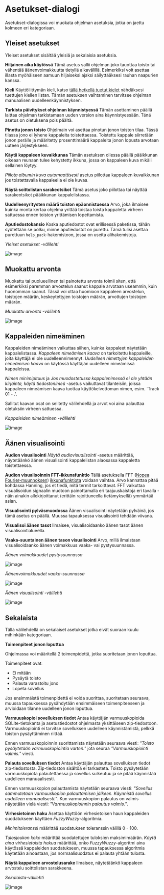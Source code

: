 # Asetukset-dialogi
Asetukset-dialogissa voi muokata ohjelman asetuksia, jotka on jaettu kolmeen eri kategoriaan.

## Yleiset asetukset
Yleiset asetukset sisältää yleisiä ja sekalaisia asetuksia.

**Hiljainen aika käytössä**
Tämä asetus sallii ohjelman joko tauottaa toisto tai vähentää äänenvoimakkuutta tietyllä aikavälillä. Esimerkiksi voit asettaa illasta myöhäiseen aamuun hiljaiseksi ajaksi säilyttääksesi rauhan naapurien kanssa.


**Kieli**
Käyttöliittymän kieli, katso [tällä hetkellä tuetut kielet](supported_languages.md) nähdäksesi tuettujen kielien listan. Tämän asetuksen vaihtaminen tarvitsee ohjelman manuaalisen uudelleenkäynnistyksen.

**Tarkista päivitykset ohjelman käynnistyessä**
Tämän asettaminen päällä laittaa ohjelman tarkistamaan uuden version aina käynnistyessään. Tänä asetus on oletuksena pois päältä.

**Pinottu jonon toisto**
Ohjelmain voi asettaa pinotun jonon toiston tilaa. Tässä tilassa jono ei lyhene kappaleita toistettaessa. Toistettu kappale siirretään jonon perälle ja määritetty prosenttimäärä kappaleita jonon lopusta arvotaan uuteen järjestykseen.

**Käytä kappaleen kuvaikkunaa**
Tämän asetuksen ollessa päällä pääikkunan oikeaan reunaan tulee kehystetty ikkuna, jossa on kappaleen kuva mikäli sellainen löytyy.

*Piilota albumin kuva automaattisesti* asetus piilottaa kappaleen kuvaikkunan jos toistettavalla kappaleella ei ole kuvaa.

**Näytä soittolistan sarakeotsikot**
Tämä asetus joko piilottaa tai näyttää sarakeotsikot pääikkunan kappalelistassa.

**Uudelleenyritysten määrä toiston epäonnistuessa**
Arvo, joka ilmaisee kuinka monta kertaa ohjelma yrittää toistaa toista kappaletta virheen sattuessa ennen toiston yrittämisen lopettamista.

**Aputiedostokansio**
Koska aputiedostot ovat erillisessä paketissa, tähän syötettään se polku, minne aputiedostot on purettu. Tämä tulisi asettaa purettuun `help_pack`-hakemistoon, jossa on useita alihakemistoja.

*Yleiset asetukset -välilehti*

![image](img/settings1.png)

## Muokattu arvonta
Muokattu tai puolueellinen tai painotettu arvonta toimii siten, että esimerkiksi paremman arvostelun saanut kappale arvotaan useammin, kuin huonomman saanut. Tässä voi ottaa huomioon kappaleen arvostelun, toistojen määrän, keskeytettyjen toistojen määrän, arvottujen toistojen määrän.

*Muokattu arvonta -välilehti*

![image](img/settings2.png)

## Kappaleiden nimeäminen
Kappaleiden nimeäminen vaikuttaa siihen, kuinka kappaleet näytetään kappalelistassa. *Kappaleen nimeämisen kaava* on tarkoitettu kappaleille, joita käyttäjä ei ole uudelleennimennyt. *Uudelleen nimettyjen kappaleiden nimeämisen kaava* on käytössä käyttäjän uudelleen nimeämissä kappaleissa.

*Nimen minimipituus* ja *Jos muodostetussa kappalenimessä ei ole yhtään kirjainta, käytä tiedostonimeä* -asetus vaikuttavat tilanteisiin, joissa kappaleen nimeämisen kaava tuottaa käyttökelvottoman nimen, esim. 'Track 01 - .'.

Sallitut kaavan osat on selitetty välilehdellä ja arvot voi aina palauttaa oletuksiin virheen sattuessa.

*Kappaleiden nimeäminen -välilehti*

![image](img/settings3.png)

## Äänen visualisointi

**Audion visualisointi**
*Näytä audiovisualisointi* -asetus määrittää, näytetäänkö äänen visualisointi kappalelistan alaosassa kappaletta toistettaessa.

**Audion visualisoinnin FFT-ikkunafunktio**
Tällä asetuksella FFT ([Nopea Fourier-muunnoksen](https://fi.wikipedia.org/wiki/Fourier-muunnos#FFT)) [ikkunafunktiota](https://en.wikipedia.org/wiki/Window_function) voidaan vaihtaa. Arvo kannattaa pitää kohdassa Hanning, jos et tiedä, mitä termit tarkoittavat. FFT vaikuttaa visualisoidun signaalin muotoon painottamalla eri taajuuskaistoja eri tavalla - näin ainakin allekirjoittanut (erittäin rajoittuneella tietämyksellä) ymmärtää asian.

**Visualisointi pylväsmuodossa**
Äänen visualisointi näytetään pylväinä, jos tämä asetus on päällä. Muussa tapauksessa visualisointi tehdään viivana.

**Visualisoi äänen tasot**
Ilmaisee, visualisoidaanko äänen tasot äänen visualisointialueella.

**Vaaka-suuntainen äänen tason visualisointi**
Arvo, millä ilmaistaan visualisoidaanko äänen voimakkuus vaaka- vai pystysuunnassa.

*Äänen voimakkuudet pystysuunnassa*

![image](img/audio_visualization1.png)

*Äänenvoimakkuudet vaaka-suunnassa*

![image](img/audio_visualization2.png)


*Äänen visualisointi -välilehti*

![image](img/settings4.png)

## Sekalaista
Tällä välilehdellä on sekalaiset asetukset jotka eivät suoraan kuulu mihinkään kategoriaan.

**Toimenpiteet jonon loputtua**

Ohjelmassa voi määritellä 2 toimenpidettä, jotka suoritetaan jonon loputtua.

Toimenpiteet ovat:

* Ei mitään
* Pysäytä toisto
* Palauta varastoitu jono
* Lopeta sovellus

Jos ensimmäistä toimenpidettä ei voida suorittaa, suoritetaan seuraava, muussa tapauksessa pysähdytään ensimmäiseen toimenpiteeseen ja arvioidaan tilanne uudelleen jonon loputtua.

**Varmuuskopioi sovelluksen tiedot**
Antaa käyttäjän varmuuskopioida SQLite-tietokanta ja asetustiedostot ohjelmasta yksittäiseen zip-tiedostoon. Varmuuskopiointi ei tarvitse sovelluksen uudelleen käynnistämistä, pelkkä toiston pysäyttäminen riittää.

Ennen varmuuskopioinnin suorittamista näytetään seuraava viesti:
*"Toisto pysäytetään varmuuskopiointia varten."* jota seuraa *"Varmuuskopiointi valmis."* viesti.

**Palauta sovelluksen tiedot**
Antaa käyttäjän palauttaa sovelluksen tiedot zip-tiedostosta. Zip-tiedoston sisältöä ei tarkasteta. Toisto pysäytetään varmuuskopiota palautettaessa ja sovellus sulkeutuu ja se pitää käynnistää uudelleen manuaalisesti.

Ennen varmuuskopion palauttamista näytetään seuraava viesti: *"Sovellus sammutetaan varmuuskopion palauttamisen jälkeen. Käynnistä sovellus uudelleen manuaalisesti."*. Kun varmuuskopion palautus on valmis näytetään vielä viesti: *"Varmuuskopioinnin palautus valmis."*.

**Virhesietoinen haku**
Asettaa käyttöön virhesietoisen haun kappaleiden suodatukseen käyttäen *FuzzyWuzzy*-algoritmia.

*Minimitoleranssi* määrittää suodatuksen toleranssin välillä 0 - 100.

*Tulosjoukon koko* määrittää suodatettujen tuloksien maksimimäärän.
*Käytä aina virhesietoista hakua* määrittää, onko *FuzzyWuzzy*-algoritmi aina käytössä kappaleiden suodatukseen, muussa tapauksessa algoritmia käytetään ainoastaan, jos normaalisuodatus ei palauta yhtään tulosta.

**Näytä kappaleen arvostelusarake**
Ilmaisee, näytetäänkö kappaleen arvostelu soittolistan sarakkeena.

*Sekalaista-välilehti*

![image](img/settings5.png)
